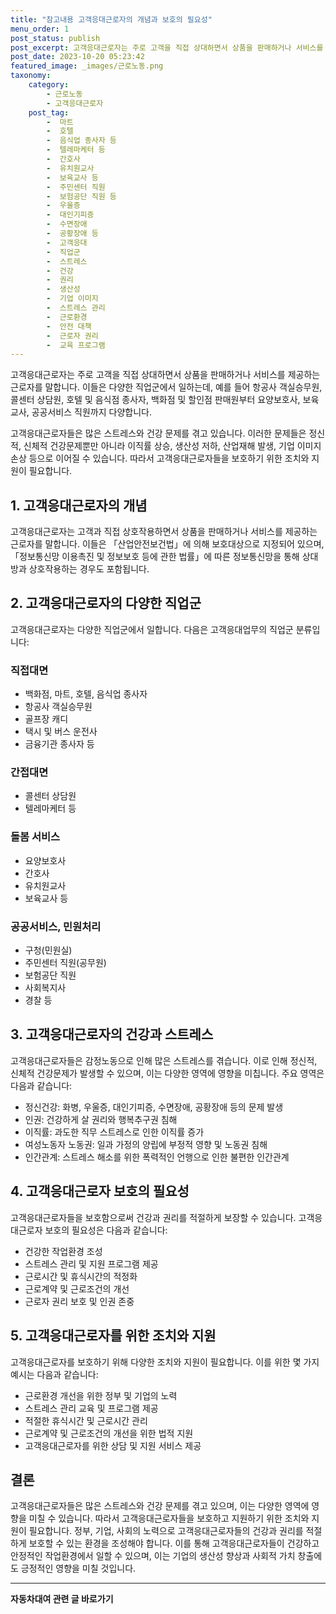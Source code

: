 ```yaml
---
title: "참고내용 고객응대근로자의 개념과 보호의 필요성"
menu_order: 1
post_status: publish
post_excerpt: 고객응대근로자는 주로 고객을 직접 상대하면서 상품을 판매하거나 서비스를 제공하는 근로자를 말합니다. 이들은 다양한 직업군에서 일하는데, 예를 들어 항공사 객실승무원, 콜센터 상담원, 호텔 및 음식점 종사자, 백화점 및 할인점 판매원부터 요양보호사, 보육교사, 공공서비스 직원까지 다양합니다.
post_date: 2023-10-20 05:23:42
featured_image: _images/근로노동.png
taxonomy:
    category:
        - 근로노동
        - 고객응대근로자
    post_tag:
        -  마트
        -  호텔
        -  음식업 종사자 등
        -  텔레마케터 등
        -  간호사
        -  유치원교사
        -  보육교사 등
        -  주민센터 직원
        -  보험공단 직원 등
        -  우울증
        -  대인기피증
        -  수면장애
        -  공황장애 등
        -  고객응대
        -  직업군
        -  스트레스
        -  건강
        -  권리
        -  생산성
        -  기업 이미지
        -  스트레스 관리
        -  근로환경
        -  안전 대책
        -  근로자 권리
        -  교육 프로그램
---
```



고객응대근로자는 주로 고객을 직접 상대하면서 상품을 판매하거나 서비스를 제공하는 근로자를 말합니다. 이들은 다양한 직업군에서 일하는데, 예를 들어 항공사 객실승무원, 콜센터 상담원, 호텔 및 음식점 종사자, 백화점 및 할인점 판매원부터 요양보호사, 보육교사, 공공서비스 직원까지 다양합니다.

고객응대근로자들은 많은 스트레스와 건강 문제를 겪고 있습니다. 이러한 문제들은 정신적, 신체적 건강문제뿐만 아니라 이직률 상승, 생산성 저하, 산업재해 발생, 기업 이미지 손상 등으로 이어질 수 있습니다. 따라서 고객응대근로자들을 보호하기 위한 조치와 지원이 필요합니다.

## 1. 고객응대근로자의 개념
고객응대근로자는 고객과 직접 상호작용하면서 상품을 판매하거나 서비스를 제공하는 근로자를 말합니다. 이들은 「산업안전보건법」에 의해 보호대상으로 지정되어 있으며, 「정보통신망 이용촉진 및 정보보호 등에 관한 법률」에 따른 정보통신망을 통해 상대방과 상호작용하는 경우도 포함됩니다.

## 2. 고객응대근로자의 다양한 직업군
고객응대근로자는 다양한 직업군에서 일합니다. 다음은 고객응대업무의 직업군 분류입니다:

### 직접대면
- 백화점, 마트, 호텔, 음식업 종사자
- 항공사 객실승무원
- 골프장 캐디
- 택시 및 버스 운전사
- 금융기관 종사자 등

### 간접대면
- 콜센터 상담원
- 텔레마케터 등

### 돌봄 서비스
- 요양보호사
- 간호사
- 유치원교사
- 보육교사 등

### 공공서비스, 민원처리
- 구청(민원실)
- 주민센터 직원(공무원)
- 보험공단 직원
- 사회복지사
- 경찰 등

## 3. 고객응대근로자의 건강과 스트레스
고객응대근로자들은 감정노동으로 인해 많은 스트레스를 겪습니다. 이로 인해 정신적, 신체적 건강문제가 발생할 수 있으며, 이는 다양한 영역에 영향을 미칩니다. 주요 영역은 다음과 같습니다:
- 정신건강: 화병, 우울증, 대인기피증, 수면장애, 공황장애 등의 문제 발생
- 인권: 건강하게 살 권리와 행복추구권 침해
- 이직률: 과도한 직무 스트레스로 인한 이직률 증가
- 여성노동자 노동권: 일과 가정의 양립에 부정적 영향 및 노동권 침해
- 인간관계: 스트레스 해소를 위한 폭력적인 언행으로 인한 불편한 인간관계

## 4. 고객응대근로자 보호의 필요성
고객응대근로자들을 보호함으로써 건강과 권리를 적절하게 보장할 수 있습니다. 고객응대근로자 보호의 필요성은 다음과 같습니다:
- 건강한 작업환경 조성
- 스트레스 관리 및 지원 프로그램 제공
- 근로시간 및 휴식시간의 적정화
- 근로계약 및 근로조건의 개선
- 근로자 권리 보호 및 인권 존중

## 5. 고객응대근로자를 위한 조치와 지원
고객응대근로자를 보호하기 위해 다양한 조치와 지원이 필요합니다. 이를 위한 몇 가지 예시는 다음과 같습니다:
- 근로환경 개선을 위한 정부 및 기업의 노력
- 스트레스 관리 교육 및 프로그램 제공
- 적절한 휴식시간 및 근로시간 관리
- 근로계약 및 근로조건의 개선을 위한 법적 지원
- 고객응대근로자를 위한 상담 및 지원 서비스 제공

## 결론
고객응대근로자들은 많은 스트레스와 건강 문제를 겪고 있으며, 이는 다양한 영역에 영향을 미칠 수 있습니다. 따라서 고객응대근로자들을 보호하고 지원하기 위한 조치와 지원이 필요합니다. 정부, 기업, 사회의 노력으로 고객응대근로자들의 건강과 권리를 적절하게 보호할 수 있는 환경을 조성해야 합니다. 이를 통해 고객응대근로자들이 건강하고 안정적인 작업환경에서 일할 수 있으며, 이는 기업의 생산성 향상과 사회적 가치 창출에도 긍정적인 영향을 미칠 것입니다.
<!-- wp:separator -->
<hr class="wp-block-separator has-alpha-channel-opacity"/>
<!-- /wp:separator -->

<!-- wp:group {"backgroundColor":"base","layout":{"type":"constrained"}} -->
<div class="wp-block-group has-base-background-color has-background"><!-- wp:paragraph {"align":"center","fontSize":"medium"} -->
<p class="has-text-align-center has-large-font-size"><strong>자동차대여 관련 글 바로가기</strong></p>
<!-- /wp:paragraph -->


<!-- wp:latest-posts
{"categories":[{"id":1513,"count":19,"description":"","link":"https://uknowlaw.com/category/%ec%9e%90%eb%8f%99%ec%b0%a8%eb%8c%80%ec%97%ac/","name":"자동차대여","slug":"자동차대여","taxonomy":"category","parent":0,"meta":[],"_links":{"self":[{"href":"https://uknowlaw.com/wp-json/wp/v2/categories/1513"}],"collection":[{"href":"https://uknowlaw.com/wp-json/wp/v2/categories"}],"about":[{"href":"https://uknowlaw.com/wp-json/wp/v2/taxonomies/category"}],"wp:post_type":[{"href":"https://uknowlaw.com/wp-json/wp/v2/posts?categories=1513"}],"curies":[{"name":"wp","href":"https://api.w.org/{rel}","templated":true}]}}],"postsToShow":100,"excerptLength":28,"postLayout":"grid","columns":2,"featuredImageAlign":"left","featuredImageSizeSlug":"large","fontSize":"small"} /--></div>
<!-- /wp:group -->
